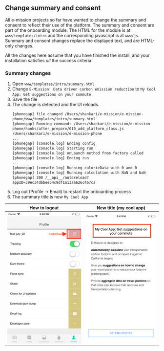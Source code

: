 Change summary and consent
---

All e-mission projects so far have wanted to change the summary and consent to reflect their use of the platform. The summary and consent are part of the onboarding module. The HTML for the module is at `www/templates/intro` and the corresponding javascript is at `www/js`. Summary and consent changes replace the displayed text, and are HTML-only changes.

All the changes here assume that you have finished the install, and your installation satisfies *all* the success criteria.

### Summary changes ###

1. Open `www/templates/intro/summary.html`
1. Change `E-Mission: Data driven carbon emission reduction` to `My Cool App: Get suggestions on your commute`
1. Save the file
1. The change is detected and the UI reloads.
    ```
    [phonegap] file changed /Users/shankari/e-mission/e-mission-phone/www/templates/intro/summary.html
    [phonegap] Running command: /Users/shankari/e-mission/e-mission-phone/hooks/after_prepare/010_add_platform_class.js /Users/shankari/e-mission/e-mission-phone
    ...
    [phonegap] [console.log] Ending config
    [phonegap] [console.log] Starting run
    [phonegap] [console.log] onLaunch method from factory called
    [phonegap] [console.log] Ending run
    ...
    [phonegap] [console.log] Running calorieData with 0 and 0
    [phonegap] [console.log] Running calculation with NaN and NaN
    [phonegap] 200 /__api__/autoreload?appID=39ec34dbbee54c9df1a13aa626c467ca
    ```
1. Log out (Profile -> Email) to restart the onboarding process
1. The summary title is now `My Cool App`

| How to logout | New title (my cool app) |
| ------------- | --------- |
| ![how to logout](../../assets/tutorials/simple_client_changes/how_to_logout.png) | ![new title (my cool app)](../../assets/tutorials/simple_client_changes/new_title_my_cool_app.png) |
